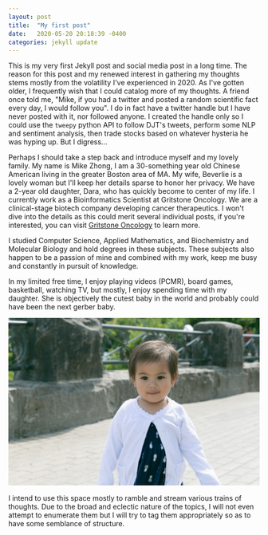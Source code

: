 ```yaml
---
layout: post
title:  "My first post"
date:   2020-05-20 20:18:39 -0400
categories: jekyll update
---
```

This is my very first Jekyll post and social media post in a long time. The reason for this post 
and my renewed interest in gathering my thoughts stems mostly from the volatility I've experienced 
in 2020. As I've gotten older, I frequently wish that I could catalog more of my thoughts. A friend 
once told me, "Mike, if you had a twitter and posted a random scientific fact every day, I would 
follow you". I do in fact have a twitter handle but I have never posted with it, nor followed anyone. 
I created the handle only so I could use the `tweepy` python API to follow DJT's tweets, perform some NLP
and sentiment analysis, then trade stocks based on whatever hysteria he was hyping up. But I digress...

Perhaps I should take a step back and introduce myself and my lovely family. My name is Mike Zhong, I 
am a 30-something year old Chinese American living in the greater Boston area of MA. My wife, Beverlie 
is a lovely woman but I'll keep her details sparse to honor her privacy. We have a 2-year old daughter, 
Dara, who has quickly become to center of my life. I currently work as a Bioinformatics Scientist at Gritstone
Oncology. We are a clinical-stage biotech company developing cancer therapeutics. I won't dive into the 
details as this could merit several individual posts, if you're interested, you can visit 
[Gritstone Oncology][gritstone-oncology] to learn more.

I studied Computer Science, Applied Mathematics, and Biochemistry and Molecular Biology and hold degrees
in these subjects. These subjects also happen to be a passion of mine and combined with my work, keep me 
busy and constantly in pursuit of knowledge.

In my limited free time, I enjoy playing videos (PCMR), board games, basketball, watching TV, but mostly,
I enjoy spending time with my daughter. She is objectively the cutest baby in the world and probably could
have been the next gerber baby.

![dara](/assets/dara_01.jpg)

I intend to use this space mostly to ramble and stream various trains of thoughts. Due to the broad and
eclectic nature of the topics, I will not even attempt to enumerate them but I will try to tag them 
appropriately so as to have some semblance of structure.


[gritstone-oncology]: https://gritstoneoncology.com
